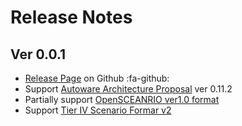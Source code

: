 # Release Notes

## Ver 0.0.1
- [Release Page](https://github.com/tier4/scenario_simulator_v2/releases/0.0.1) on Github :fa-github:
- Support [Autoware Architecture Proposal](https://github.com/tier4/AutowareArchitectureProposal.iv) ver 0.11.2
- Partially support [OpenSCEANRIO ver1.0 format](0.0.1/OpenSCENARIOSupport.md)
- Support [Tier IV Scenario Formar v2](0.0.1/Tier4ScenarioFormatVersion2.md)